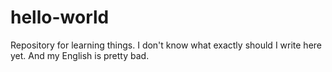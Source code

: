 # hello-world
Repository for learning things.
I don't know what exactly should I write here yet.
And my English is pretty bad. 
